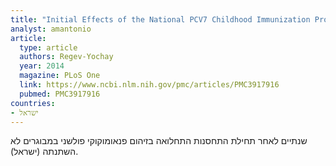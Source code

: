 ```yaml
---
title: "Initial Effects of the National PCV7 Childhood Immunization Program on Adult Invasive Pneumococcal Disease in Israel"
analyst: amantonio
article:
  type: article
  authors: Regev-Yochay
  year: 2014
  magazine: PLoS One
  link: https://www.ncbi.nlm.nih.gov/pmc/articles/PMC3917916
  pubmed: PMC3917916
countries:
- ישראל
---
```


שנתיים לאחר תחילת התחסנות התחלואה בזיהום פנאומוקוקי פולשני במבוגרים לא השתנתה (ישראל).
